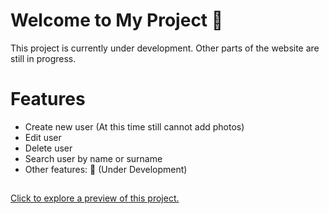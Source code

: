 <h1>Welcome to My Project 👋</h1>
This project is currently under development. Other parts of the website are still in progress.<!--and only the search feature is available. Other parts of the website are still in progress. -->

<h1>Features</h1>
<ul>
  <li>Create new user (At this time still cannot add photos)</li>
  <li>Edit user</li>
  <li>Delete user</li>
  <li>Search user by name or surname</li>
  <li>Other features: 🚧 (Under Development)</li>
</ul>
<h2></h2>
<p><a href="https://user-management-j1gh.onrender.com/">Click to explore a preview of this project.</a></p>
